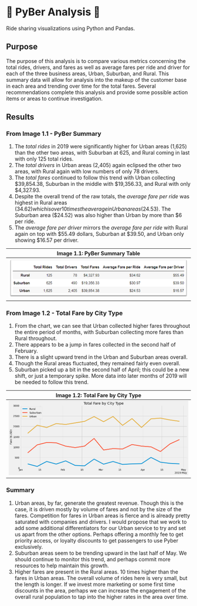 # :car: PyBer Analysis :car:
Ride sharing visualizations using Python and Pandas.

## Purpose 
The purpose of this analysis is to compare various metrics concerning the total rides, drivers, and fares as well as average fares per ride and driver for each of the three business areas, Urban, Suburban, and Rural. This summary data will allow for analysis into the makeup of the customer base in each area and trending over time for the total fares. Several recommendations complete this analysis and provide some possible action items or areas to continue investigation.

## Results
### From Image 1.1 - PyBer Summary
1. The *total rides* in 2019 were significantly higher for Urban areas (1,625) than the other two areas, with Suburban at 625, and Rural coming in last with only 125 total rides.
2. The *total drivers* in Urban areas (2,405) again eclipsed the other two areas, with Rural again with low numbers of only 78 drivers.
3. The *total fares* continued to follow this trend with Urban collecting $39,854.38, Suburban in the middle with $19,356.33, and Rural with only $4,327.93.
4. Despite the overall trend of the raw totals, the *average fare per ride* was highest in Rural areas ($34.62) which is over 10 times the average in Urban areas ($24.53). The Suburban area ($24.52) was also higher than Urban by more than $6 per ride.
5. The *average fare per driver* mirrors the *average fare per ride* with Rural again on top with $55.49 dollars, Suburban at $39.50, and Urban only showing $16.57 per driver.

| Image 1.1: PyBer Summary Table|
| --- |
| <img src="/Analysis/PyBer_fare_summary.png" width="800"> |

### From Image 1.2 - Total Fare by City Type
1. From the chart, we can see that Urban collected higher fares throughout the entire period of months, with Suburban collecting more fares than Rural throughout. 
2. There appears to be a jump in fares collected in the second half of February.
3. There is a slight upward trend in the Urban and Suburban areas overall.
4. Though the Rural areas fluctuated, they remained fairly even overall.
5. Suburban picked up a bit in the second half of April; this could be a new shift, or just a temporary spike. More data into later months of 2019 will be needed to follow this trend.

| Image 1.2: Total Fare by City Type|
| --- |
| <img src="/Analysis/Fig8.png" width="800"> |

### Summary
1. Urban areas, by far, generate the greatest revenue. Though this is the case, it is driven mostly by volume of fares and not by the size of the fares. Competition for fares in Urban areas is fierce and is already pretty saturated with companies and drivers. I would propose that we work to add some additional differentiators for our Urban service to try and set us apart from the other options. Perhaps offering a monthly fee to get priority access, or loyalty discounts to get passengers to use Pyber exclusively.
2. Suburban areas seem to be trending upward in the last half of May. We should continue to monitor this trend, and perhaps commit more resources to help maintain this growth.
3. Higher fares are present in the Rural areas. 10 times higher than the fares in Urban areas. The overall volume of rides here is very small, but the length is longer. If we invest more marketing or some first time discounts in the area, perhaps we can increase the engagement of the overall rural population to tap into the higher rates in the area over time.
